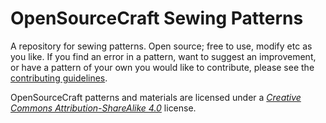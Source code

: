 OpenSourceCraft Sewing Patterns
=================================

A repository for sewing patterns.  Open source; free to use, modify etc as you like.  If you find an error in a pattern, want to suggest an improvement, or have a pattern of your own you would like to contribute, please see the [contributing guidelines](http://github/opensourcecraft/knitting-patterns/CONTRIBUTE.md).

OpenSourceCraft patterns and materials are licensed under a *[Creative Commons Attribution-ShareAlike 4.0](http://creativecommons.org/licenses/by-sa/4.0/)* license. 

